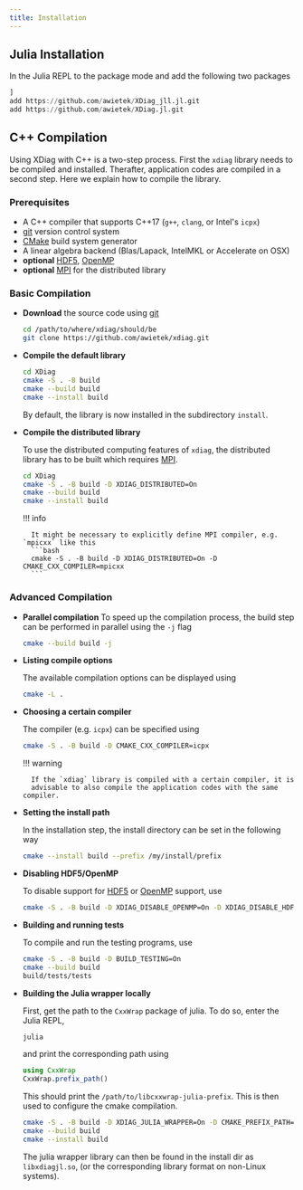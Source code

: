 ```yaml
---
title: Installation
---
```


## Julia Installation

In the Julia REPL to the package mode and add the following two packages
```julia
]
add https://github.com/awietek/XDiag_jll.jl.git
add https://github.com/awietek/XDiag.jl.git
```

## C++ Compilation

Using XDiag with C++ is a two-step process. First the `xdiag` library needs
to be compiled and installed. Therafter, application codes are compiled
in a second step. Here we explain how to compile the library.

### Prerequisites

* A C++ compiler that supports C++17 (`g++`, `clang`, or Intel's `icpx`)
* [git](https://git-scm.com/) version control system
* [CMake](https://cmake.org/) build system generator 
* A linear algebra backend (Blas/Lapack, IntelMKL or Accelerate on OSX)
* **optional** [HDF5](https://www.hdfgroup.org/solutions/hdf5/), [OpenMP](https://www.openmp.org/)
* **optional** [MPI](https://en.wikipedia.org/wiki/Message_Passing_Interface) for the distributed library

### Basic Compilation

- **Download** the source code using [git](https://git-scm.com/)
  ```bash
  cd /path/to/where/xdiag/should/be
  git clone https://github.com/awietek/xdiag.git
  ```

- **Compile the default library**
  ``` bash
  cd XDiag
  cmake -S . -B build
  cmake --build build
  cmake --install build
  ```
  By default, the library is now installed in the subdirectory `install`.

- **Compile the distributed library**

    To use the distributed computing features of `xdiag`, the distributed
    library has to be built which requires [MPI](https://en.wikipedia.org/wiki/Message_Passing_Interface).
    ``` bash
    cd XDiag
    cmake -S . -B build -D XDIAG_DISTRIBUTED=On
    cmake --build build
    cmake --install build
    ```

    !!! info

        It might be necessary to explicitly define MPI compiler, e.g. `mpicxx` like this
        ```bash
        cmake -S . -B build -D XDIAG_DISTRIBUTED=On -D CMAKE_CXX_COMPILER=mpicxx
        ```

### Advanced Compilation

- **Parallel compilation**
    To speed up the compilation process, the build step can be performed in parallel using the `-j` flag

    ```bash
    cmake --build build -j
    ```

- **Listing compile options**

    The available compilation options can be displayed using
    ``` bash
    cmake -L .
    ```

- **Choosing a certain compiler**

    The compiler (e.g. `icpx`) can be specified using
    ``` bash
    cmake -S . -B build -D CMAKE_CXX_COMPILER=icpx
    ```

    !!! warning 

        If the `xdiag` library is compiled with a certain compiler, it is
        advisable to also compile the application codes with the same compiler.

- **Setting the install path**

    In the installation step, the install directory can be set in the following way
    ```bash
    cmake --install build --prefix /my/install/prefix
    ```

- **Disabling HDF5/OpenMP**

    To disable support for [HDF5](https://www.hdfgroup.org/solutions/hdf5/)
    or [OpenMP](https://www.openmp.org/) support, use
    ```bash
    cmake -S . -B build -D XDIAG_DISABLE_OPENMP=On -D XDIAG_DISABLE_HDF5=On
    ```
    
- **Building and running tests**

    To compile and run the testing programs, use
    ``` bash
    cmake -S . -B build -D BUILD_TESTING=On
    cmake --build build
    build/tests/tests
    ```

- **Building the Julia wrapper locally**

    First, get the path to the `CxxWrap` package of julia. To do so, enter the Julia REPL,
    ```bash
    julia
    ```
    and print the corresponding path using
    ```julia
    using CxxWrap
    CxxWrap.prefix_path()
    ```
    This should print the `/path/to/libcxxwrap-julia-prefix`. This is then used to configure the cmake compilation.
    ``` bash
    cmake -S . -B build -D XDIAG_JULIA_WRAPPER=On -D CMAKE_PREFIX_PATH=/path/to/libcxxwrap-julia-prefix
    cmake --build build
    cmake --install build
    ```
    The julia wrapper library can then be found in the install dir as `libxdiagjl.so`, (or the corresponding library format on non-Linux systems).